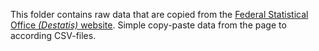 This folder contains raw data that are copied from the [Federal Statistical Office <i>(Destatis)</i> website](https://www.destatis.de/EN/Themes/Society-Environment/Population/Deaths-Life-Expectancy/Tables/liste-life-expectancy.html). Simple copy-paste data from the page to according CSV-files.